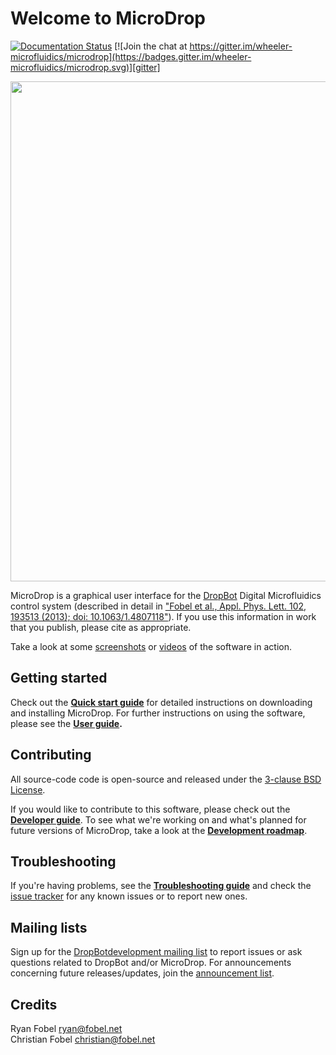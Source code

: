 # Welcome to MicroDrop #

[![Documentation Status](https://readthedocs.org/projects/microdrop/badge/?version=dev)][doc-status]
[![Join the chat at https://gitter.im/wheeler-microfluidics/microdrop](https://badges.gitter.im/wheeler-microfluidics/microdrop.svg)][gitter]

<a href="https://www.youtube.com/playlist?list=PLIt-zp-hJBUE_vrqJAru6HLWtXAPULHTL"><img src="https://github.com/wheeler-microfluidics/microdrop/wiki/images/main window.png" width="800"></a>

MicroDrop is a graphical user interface for the [DropBot][0] Digital
Microfluidics control system (described in detail in ["Fobel et al., Appl.
Phys. Lett. 102, 193513 (2013); doi: 10.1063/1.4807118"][dropbot-doi]). If you
use this information in work that you publish, please cite as appropriate.

Take a look at some [screenshots][screenshots] or [videos][videos] of the
software in action.

## Getting started

Check out the **[Quick start guide][quick-start]** for detailed instructions on
downloading and installing MicroDrop. For further instructions on using the
software, please see the **[User guide][user-guide].**

## Contributing

All source-code code is open-source and released under the [3-clause BSD
License][1].

If you would like to contribute to this software, please check out the
**[Developer guide][2]**. To see what we're working on and what's planned for
future versions of MicroDrop, take a look at the **[Development roadmap][3]**.

## Troubleshooting

If you're having problems, see the **[Troubleshooting guide][troubleshooting]**
and check the [issue tracker][issues] for any known issues or to report new
ones.

## Mailing lists

Sign up for the [DropBot ​development mailing list][mailing-list] to
report issues or ask questions related to DropBot and/or MicroDrop. For
announcements concerning future releases/updates, join the [announcement
list][announcements].

## Credits ##

Ryan Fobel <ryan@fobel.net>  
Christian Fobel <christian@fobel.net>


[doc-status]: http://microdrop.readthedocs.io/en/dev/?badge=dev
[gitter]: https://gitter.im/wheeler-microfluidics/microdrop?utm_source=badge&utm_medium=badge&utm_campaign=pr-badge&utm_content=badge
[dropbot-doi]: http://dx.doi.org/10.1063/1.4807118
[screenshots]: https://github.com/wheeler-microfluidics/microdrop/wiki/screenshots
[videos]: https://www.youtube.com/playlist?list=PLIt-zp-hJBUE_vrqJAru6HLWtXAPULHTL
[quick-start]: https://github.com/wheeler-microfluidics/microdrop/wiki/Quick-Start-Guide
[user-guide]: https://github.com/wheeler-microfluidics/microdrop/wiki/User-Guide
[troubleshooting]: https://github.com/wheeler-microfluidics/microdrop/wiki/Troubleshooting-Guide
[issues]: https://github.com/wheeler-microfluidics/microdrop/issues
[mailing-list]: https://groups.google.com/forum/#!forum/dropbot-dev
[announcements]: https://groups.google.com/forum/#!forum/dropbot-announce
[0]: http://microfluidics.utoronto.ca/dropbot
[1]: https://github.com/wheeler-microfluidics/microdrop/blob/master/LICENSE.md
[2]: https://github.com/wheeler-microfluidics/microdrop/wiki/Developer-Guide
[3]: https://github.com/wheeler-microfluidics/microdrop/wiki/Development-roadmap
